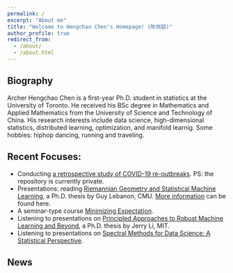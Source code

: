 ```yaml
---
permalink: /
excerpt: "About me"
title: "Welcome to Hengchao Chen's Homepage! (陈恒超)"
author_profile: true
redirect_from: 
  - /about/
  - /about.html
---
```


## Biography
Archer Hengchao Chen is a first-year Ph.D. student in statistics at the University of Toronto. He received his BSc degree in Mathematics and Applied Mathematics from the University of Science and Technology of China. His research interests include data science, high-dimensional statistics, distributed learning, optimization, and manifold learnig. Some hobbies: hiphop dancing, running and traveling.

## Recent Focuses:
* Conducting [a retrospective study of COVID-19 re-outbreaks](https://github.com/HengchaoChen/Covid-19). PS: the repository is currently private.
* Presentations: reading [Riemannian Geometry and Statistical Machine Learning](https://www.cs.cmu.edu/~lebanon/pub/thesis/thesis.pdf), a Ph.D. thesis by Guy Lebanon, CMU. [More information](/riegeostatml/) can be found here.
* A seminar-type course [Minimizing Expectation](https://www.cs.toronto.edu/~cmaddis/courses/sta4273_w21/).
* Listening to presentations on [Principled Approaches to Robust Machine Learning and Beyond](https://jerryzli.github.io/robust-ml-fall19.html), a Ph.D. thesis by Jerry Li, MIT.
* Listening to presentations on [Spectral Methods for Data Science: A Statistical Perspective](https://arxiv.org/pdf/2012.08496.pdf). 

## News


